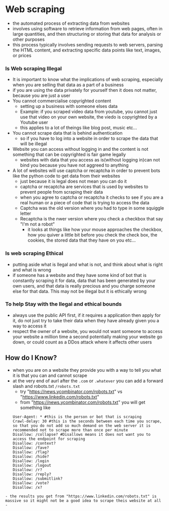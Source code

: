 # Web scraping
- the automated process of extracting data from websites
- involves using software to retrieve information from web pages, often in large quantities, and then structuring or storing that data for analysis or other purposes
- this process typically involves sending requests to web servers, parsing the HTML content, and extracting specific data points like text, images, or prices

### Is Web scraping Illegal
- It is important to know what the implications of web scraping, especially when you are selling that data as a part of a business
- if you are using the data privately for yourself then it does not matter, because you are just a user
- You cannot commercialise copyrighted content
    - setting up a business with someone elses data
    - Example: if you scraped video data from youtube, you cannot just use that video on your own website, the viedo is copyrighted by a Youtube user
    - this applies to a lot of theings like blog post, music etc...
- You cannot scrape data that is behind authentication
    - so if you have to log into a website in order to scrape the data that will be illegal
- Website you can access without logging in and the content is not something that can be copyrighted is fair game legally
    - websites with data that you access as is(without logging in)can not bind you because you have not aggreed to anything
- A lot of websites will use captcha or recaptcha in order to prevent bots like the python code to get data from their websites
    - just because it is legal does not mean you can do it
    - captcha or recaptcha are services that is used by websites to prevent people from scraping their data
    - when you agree to captcha or recaptcha it checks to see if you are a real human or a piece of code that is trying to access the data
    - Captcha was the old version where you had to type in some squiggle letter
    - Recaptcha is the nwer version where you check a checkbox that say "I'm not a robot"
        - it looks at things like how your mouse approaches the checkbox, how you quiver a little bit before you check the check box, the cookies, the stored data that they have on you etc...

### Is web scraping Ethical
- putting aside what is llegal and what is not, and think about what is right and what is wrong
- if someone has a website and they have some kind of bot that is constantly scraping it for data, data that has been generated by your own users, and that data is really precious and you charge someone else for that data. This may not be illegal but it is ethically wrong

### To help Stay with the llegal and ethical bounds
- always use the public API first, if it requires a application then apply for it, do not just try to take their data when they have already given you a way to access it
- respect the owner of a website, you would not want someone to access your website a million time a second potentially making your website go down, or could count as a DDos attack where it affects other users

## How do I Know?
- when you are on a website they provide you with a way to tell you what it is that you can and cannot scrape
- at the very end of aurl after the `.com` or `.whatever` you can add a forward slash and robots.txt `/robots.txt`
    - try  "https://news.ycombinator.com/robots.txt" vs "https://www.linkedin.com/robots.txt"
    - from "https://news.ycombinator.com/robots.txt" you will get something like
    ```
    User-Agent: * #this is the person or bot that is scraping
    Crawl-delay: 30 #this is the seconds between each time you scrape, so that you do not add so much demand on the web server it is recommended not to scrape more than once per minute
    Disallow: /collapse? #Disallows means it does not want you to access the endpoint for scraping
    Disallow: /context?
    Disallow: /fave?
    Disallow: /flag?
    Disallow: /hide?
    Disallow: /login
    Disallow: /logout
    Disallow: /r?
    Disallow: /reply?
    Disallow: /submitlink?
    Disallow: /vote?
    Disallow: /x?
```
- the results you get from "https://www.linkedin.com/robots.txt" is massive so it might not be a good idea to scrape theis website at all
- 